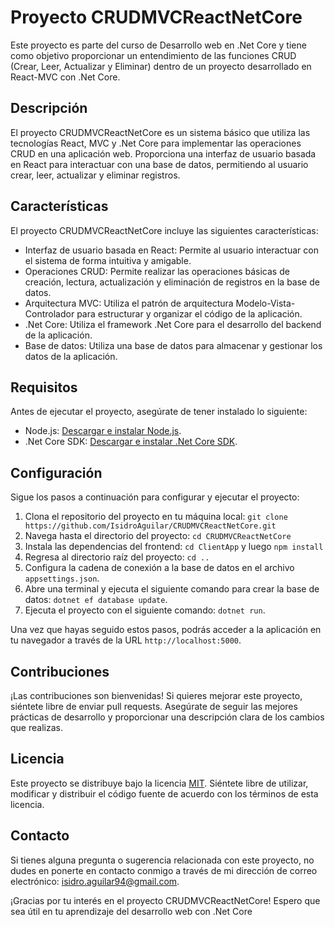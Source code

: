 # Proyecto CRUDMVCReactNetCore

Este proyecto es parte del curso de Desarrollo web en .Net Core y tiene como objetivo proporcionar un entendimiento de las funciones CRUD (Crear, Leer, Actualizar y Eliminar) dentro de un proyecto desarrollado en React-MVC con .Net Core.

## Descripción

El proyecto CRUDMVCReactNetCore es un sistema básico que utiliza las tecnologías React, MVC y .Net Core para implementar las operaciones CRUD en una aplicación web. Proporciona una interfaz de usuario basada en React para interactuar con una base de datos, permitiendo al usuario crear, leer, actualizar y eliminar registros.

## Características

El proyecto CRUDMVCReactNetCore incluye las siguientes características:

- Interfaz de usuario basada en React: Permite al usuario interactuar con el sistema de forma intuitiva y amigable.
- Operaciones CRUD: Permite realizar las operaciones básicas de creación, lectura, actualización y eliminación de registros en la base de datos.
- Arquitectura MVC: Utiliza el patrón de arquitectura Modelo-Vista-Controlador para estructurar y organizar el código de la aplicación.
- .Net Core: Utiliza el framework .Net Core para el desarrollo del backend de la aplicación.
- Base de datos: Utiliza una base de datos para almacenar y gestionar los datos de la aplicación.

## Requisitos

Antes de ejecutar el proyecto, asegúrate de tener instalado lo siguiente:

- Node.js: [Descargar e instalar Node.js](https://nodejs.org).
- .Net Core SDK: [Descargar e instalar .Net Core SDK](https://dotnet.microsoft.com/download).

## Configuración

Sigue los pasos a continuación para configurar y ejecutar el proyecto:

1. Clona el repositorio del proyecto en tu máquina local: `git clone https://github.com/IsidroAguilar/CRUDMVCReactNetCore.git`
2. Navega hasta el directorio del proyecto: `cd CRUDMVCReactNetCore`
3. Instala las dependencias del frontend: `cd ClientApp` y luego `npm install`
4. Regresa al directorio raíz del proyecto: `cd ..`
5. Configura la cadena de conexión a la base de datos en el archivo `appsettings.json`.
6. Abre una terminal y ejecuta el siguiente comando para crear la base de datos: `dotnet ef database update`.
7. Ejecuta el proyecto con el siguiente comando: `dotnet run`.

Una vez que hayas seguido estos pasos, podrás acceder a la aplicación en tu navegador a través de la URL `http://localhost:5000`.

## Contribuciones

¡Las contribuciones son bienvenidas! Si quieres mejorar este proyecto, siéntete libre de enviar pull requests. Asegúrate de seguir las mejores prácticas de desarrollo y proporcionar una descripción clara de los cambios que realizas.

## Licencia

Este proyecto se distribuye bajo la licencia [MIT](https://opensource.org/licenses/MIT). Siéntete libre de utilizar, modificar y distribuir el código fuente de acuerdo con los términos de esta licencia.

## Contacto

Si tienes alguna pregunta o sugerencia relacionada con este proyecto, no dudes en ponerte en contacto conmigo a través de mi dirección de correo electrónico: isidro.aguilar94@gmail.com.

¡Gracias por tu interés en el proyecto CRUDMVCReactNetCore! Espero que sea útil en tu aprendizaje del desarrollo web con .Net Core

